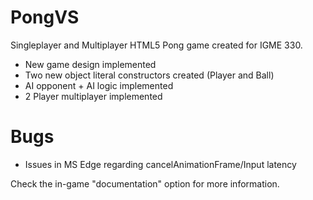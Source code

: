 # PongVS
Singleplayer and Multiplayer HTML5 Pong game created for IGME 330.
* New game design implemented</li>
* Two new object literal constructors created (Player and Ball)</li>
* AI opponent + AI logic implemented</li>
* 2 Player multiplayer implemented</li>
# Bugs
* Issues in MS Edge regarding cancelAnimationFrame/Input latency

 Check the in-game "documentation" option for more information.

